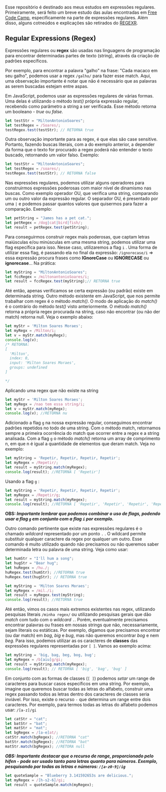 Esse repositório é destinado aos meus estudos em expressões regulares. 
Primeiramente, será feito um breve estudo das aulas encontradas em [Free Code Camp](https://www.freecodecamp.org/learn/javascript-algorithms-and-data-structures/), especificamente na parte de expressões regulares. Além disso, alguns cotneúdos e explicações são retirados do [REGEXR](https://regexr.com/).
## Regular Expressions (Regex)

Expressões regulares ou **regex** são usadas nas linguagens de programação para encontrar determinadas partes de texto (string), através da criação de padrões específicos.

Por exemplo, para encontrar a palavra "galho" na frase: "Cada macaco em seu galho", podemos usar a regex `/galho/` para fazer esse match. Aqui, uma observação importante é notar que não é necessário que as palavras as serem buscadas estejam entre aspas.

Em JavaScript, podemos usar as expressões regulares de várias formas. Uma delas é utilizando o método *test()* própria expressão regular, recebendo como parâmetro a string a ser verificada. Esse método retorna um booleano - *true*  ou *false.*

```jsx
let testStr = "MiltonAntonioSoares";
let testRegex = /Soares/;
testRegex.test(testStr); // RETORNA true
```

Outra observação importante para as regex, é que elas são case sensitive. Portanto, fazendo buscas literais, com a do exemplo anterior, a depender da forma que o texto for procurado a regex poderá não entender o texto buscado, retornando um valor falso. Exemplo:

```jsx
let testStr = "MiltonAntonioSoares";
let testRegex = /soares/;
testRegex.test(testStr); // RETORNA false
```

Nas expressões regulares, podemos utilizar alguns operadores para construirmos expressões poderosas com maior nível de dinamismo nas buscas. Como exemplo operador OU, que verifica uma string, comparando um ou outro valor da expressão regular. O separador OU, é presentado por uma `|` e podemos passar quantos valores que quisermos para fazer a comparação. Exemplo:

```jsx
let petString = "James has a pet cat.";
let petRegex = /dog|cat|bird|fish/; 
let result = petRegex.test(petString);
```

Para conseguirmos construir regex mais poderosas, que captam letras maiúsculas e/ou minúsculas em uma mesma string, podemos utilizar uma flag específica para isso. Nesse caso, utilizaremos a flag `i` . Uma forma de utilizar essa flag, é passando ela no final da expressão: `/ignorecase/i` ⇒ essa expressão procura frases como **IGnoreCase** ou **IGNORECASE** ou **ignorecase**... Na prática:

```jsx
let myString = "MiltonAntonioSoares";
let fccRegex = /miltonantonioSoares/i; 
let result = fccRegex.test(myString);// RETORNA true
```

Até então, apenas verificamos se certa expressão (ou padrão) existe em determinada string. Outro método existente em JavaScript, que nos permite trabalhar com regex é o método *match()*. O modo de aplicação do *match()* é o contrário do método *test()* visto anteriormente. O método *match()* retorna a própria regex procurada na string, caso não encontrar (ou não der match) retorna null. Veja o exemplo abaixo:

```jsx
let myStr = 'Milton Soares Moraes';
let myRegx = /Milton/i;
let v = myStr.match(myRegx);
console.log(v);
/* RETORNA:
[
  'Milton',
  index: 0,
  input: 'Milton Soares Moraes',
  groups: undefined
]

*/
```

Aplicando uma regex que não existe na string

```jsx
let myStr = 'Milton Soares Moraes';
let myRegx = /nao tem essa string/i;
let v = myStr.match(myRegx);
console.log(v); //RETORNA nu
```

Adicionado a flag `g` na nossa expressão regular, conseguimos encontrar padrões repetidos no todo de uma string. Com o método match, retornamos sempre a primeira ocorrência do match que ocorrer entre a regex e a string analisada. Com a flag `g` o método *match()* retorna um array de comprimento n, em que n é igual a quantidade de elementos que deram match. Veja no exemplo:

```jsx
let myString = 'Repetir, Repetir, Repetir, Repetir';
let myRegex = /Repetir/;
let result = myString.match(myRegex);
console.log(result); //RETORNA [ 'Repetir']
```

Usando a flag `g` :

```jsx
let myString = 'Repetir, Repetir, Repetir, Repetir';
let myRegex = /Repetir/g;
let result = myString.match(myRegex);
console.log(result); //RETORNA [ 'Repetir', 'Repetir', 'Repetir', 'Repetir' ]
```

**OBS: *Importante lembrar que podemos combinar o uso de flags, podendo usar a flag `g` em conjunto com a flag `i` por exemplo.***

Outro comando pertinente que existe nas expressões regulares é o chamado *wildcard* representado por um ponto `.` . O wildcard permite substituir qualquer caractere da regex por qualquer um outro. Esse comando é muito utilizado quando não precisamos ou não queremos saber determinada letra ou palavra de uma string. Veja como usar:

```jsx
let humStr = "I'll hum a song";
let hugStr = "Bear hug";
let huRegex = /hu./;
huRegex.test(humStr); //RETORNA true
huRegex.test(hugStr); // RETORNA true
```

```jsx
let myString = 'Milton Soares Moraes';
let myRegex = /mil./i;
let result = myRegex.test(myString);
console.log(result); //RETORNA true
```

Até então, vimos os casos mais extremos existentes nas regex, utilizando pesquisas literais `/minha regex/` ou utilizando pesquisas gerais que dão *match* com tudo com o *wildcard* `.`. Porém, eventualmente precisamos encontrar palavras ou frases em nossas strings que não, necessariamente, sejam literais ou estáticas. Por exemplo, digamos que precisamos encontrar (ou dar match) em *bag*, *big* e *bug*, mas não queremos encontrar *bog* e nem *beg*. Para isso, podemos utilizar as os caracteres de **classes** das expressões regulares representadas por `[ ]`. Vamos ao exemplo acima:

```jsx
let myString = 'big, bag, beg, bog, bug';
let myRegex = /b[aiu]g/gi;
let result = myString.match(myRegex);
console.log(result); // RETORNA [ 'big', 'bag', 'bug' ]
```

Em conjunto com as formas de classes (`[ ]`) podemos *setar* um range de caracteres para buscar casos específicos em uma string. Por exemplo, imagine que queremos buscar todas as letras do alfabeto, construir uma regex passando todos as letras dentro dos caracteres de classes seria inviável. Por isso, existe o recurso `-` que determina um range entre dois caracteres. Por exemplo, para termos todas as letras do alfabeto podemos usar: `/[a-z]/gi`

```jsx
let catStr = "cat";
let batStr = "bat";
let matStr = "mat";
let bgRegex = /[a-e]at/;
catStr.match(bgRegex); //RETORNA "cat"
batStr.match(bgRegex); //RETORNA "bat"
matStr.match(bgRegex); //RETORA null
```

***OBS: Importante destacar que o recurso de range, proporcionado pelo hífen `-` pode ser usado tanto para letras quanto para números. Exemplo, pesquisando por todas as letras e números: `/[a-z0-9]/ig`***

```jsx
let quoteSample = "Blueberry 3.141592653s are delicious.";
let myRegex = /[h-s2-6]/gi;
let result = quoteSample.match(myRegex);
```